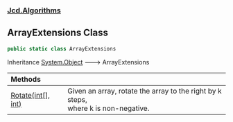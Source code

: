### [Jcd.Algorithms](Jcd_Algorithms.md 'Jcd.Algorithms')
## ArrayExtensions Class
```csharp
public static class ArrayExtensions
```

Inheritance [System.Object](https://docs.microsoft.com/en-us/dotnet/api/System.Object 'System.Object') &#129106; ArrayExtensions  

| Methods | |
| :--- | :--- |
| [Rotate(int[], int)](Jcd_Algorithms_ArrayExtensions_Rotate(int___int).md 'Jcd.Algorithms.ArrayExtensions.Rotate(int[], int)') | Given an array, rotate the array to the right by k steps,<br/>where k is non-negative.<br/> |
